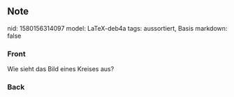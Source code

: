 ## Note
nid: 1580156314097
model: LaTeX-deb4a
tags: aussortiert, Basis
markdown: false

### Front
Wie sieht das Bild eines Kreises aus?

### Back

